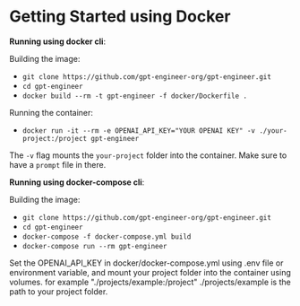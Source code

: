 # Getting Started using Docker

**Running using docker cli**:

Building the image:
- `git clone https://github.com/gpt-engineer-org/gpt-engineer.git`
- `cd gpt-engineer`
- `docker build --rm -t gpt-engineer -f docker/Dockerfile .`

Running the container:
- `docker run -it --rm -e OPENAI_API_KEY="YOUR OPENAI KEY" -v ./your-project:/project gpt-engineer`

The `-v` flag mounts the `your-project` folder into the container. Make sure to have a `prompt` file in there.

**Running using docker-compose cli**:

Building the image:
- `git clone https://github.com/gpt-engineer-org/gpt-engineer.git`
- `cd gpt-engineer`
- `docker-compose -f docker-compose.yml build`
- `docker-compose run --rm gpt-engineer`


Set the OPENAI_API_KEY in docker/docker-compose.yml using .env file or environment variable, and mount your project folder into the container using volumes. for example "./projects/example:/project" ./projects/example is the path to your project folder.
